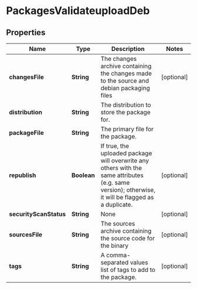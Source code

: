 
# PackagesValidateuploadDeb

## Properties
Name | Type | Description | Notes
------------ | ------------- | ------------- | -------------
**changesFile** | **String** | The changes archive containing the changes made to the source and debian packaging files |  [optional]
**distribution** | **String** | The distribution to store the package for. | 
**packageFile** | **String** | The primary file for the package. | 
**republish** | **Boolean** | If true, the uploaded package will overwrite any others with the same attributes (e.g. same version); otherwise, it will be flagged as a duplicate. |  [optional]
**securityScanStatus** | **String** | None |  [optional]
**sourcesFile** | **String** | The sources archive containing the source code for the binary |  [optional]
**tags** | **String** | A comma-separated values list of tags to add to the package. |  [optional]



